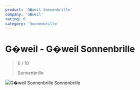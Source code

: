 ```yaml
---
product: 'G�weil Sonnenbrille'
company: 'G�weil'
rating: 6
category: 'Sonnenbrille'
---
```


# G�weil - G�weil Sonnenbrille
>
> 6 / 10
>
> Sonnenbrille

![G�weil Sonnenbrille](assets\g�weil-g�weil-sonnenbrille-11d7a323-7d41-4cdc-850f-1e0080b2ab90.jpg)
Sonnenbrille
